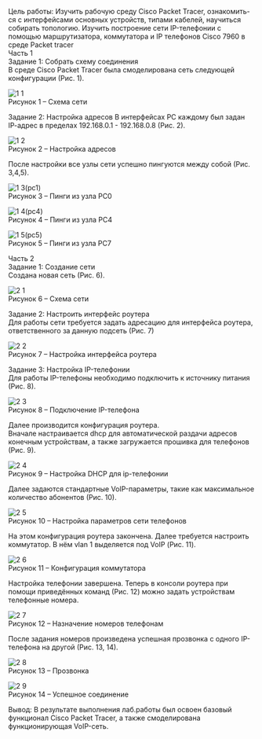Цель работы:
Изучить рабочую среду Cisco Packet Tracer, ознакомить- ся с интерфейсами основных устройств, типами кабелей, научиться собирать топологию. Изучить построение сети IP-телефонии с помощью маршрутизатора, коммутатора и IP телефонов Cisco 7960 в среде Packet tracer  
Часть 1  
Задание 1: Собрать схему соединения  
В среде Cisco Packet Tracer была смоделирована сеть следующей конфигурации (Рис. 1).

![1 1](https://user-images.githubusercontent.com/59313334/221855908-815d870b-6914-4020-adbd-065ba4bad2c8.png)  
Рисунок 1 – Схема сети  

Задание 2: Настройка адресов
В интерфейсах PC каждому был задан IP-aдрес в пределах 192.168.0.1 - 192.168.0.8 (Рис. 2).

![1 2](https://user-images.githubusercontent.com/59313334/221855971-f00ae491-d93e-4ba3-a3be-12b874eeecca.png)  
Рисунок 2 – Настройка адресов  

После настройки все узлы сети успешно пингуются между собой (Рис. 3,4,5).

![1 3(pc1)](https://user-images.githubusercontent.com/59313334/221856004-32854fd6-1411-474e-a1ff-05100c427451.png)  
Рисунок 3 – Пинги из узла PC0  

![1 4(pc4)](https://user-images.githubusercontent.com/59313334/221856041-7a50af57-a94f-48c0-9687-5ba182ec2c8a.png)  
Рисунок 4 – Пинги из узла PC4  

![1 5(pc5)](https://user-images.githubusercontent.com/59313334/221856067-281b92d6-3944-4954-9730-f9e31f2c928e.png)  
Рисунок 5 – Пинги из узла PC7  

Часть 2  
Задание 1: Создание сети  
	Создана новая сеть (Рис. 6).  

![2 1](https://user-images.githubusercontent.com/59313334/221856104-a35d5b87-b453-4865-b617-ff9071b0e734.png)  
Рисунок 6 – Схема сети  

Задание 2: Настроить интерфейс роутера  
Для работы сети требуется задать адресацию для интерфейса роутера, ответственного за данную подсеть (Рис. 7)

![2 2](https://user-images.githubusercontent.com/59313334/221856197-ede7d54c-008d-477a-a06e-03758243412e.png)  
Рисунок 7 – Настройка интерфейса роутера  

Задание 3: Настройка IP-телефонии  
Для работы IP-телефоны необходимо подключить к источнику питания (Рис. 8).
  
![2 3](https://user-images.githubusercontent.com/59313334/221856256-c23e1736-9ce2-4828-9b4e-cff37e33b4ba.png)  
Рисунок 8 – Подключение IP-телефона  

Далее производится конфигурация роутера.  
Вначале настраивается dhcp для автоматической раздачи адресов конечным устройствам, а также загружается прошивка для телефонов (Рис. 9).

![2 4](https://user-images.githubusercontent.com/59313334/221856334-f022401a-63c8-4a17-bde4-f5f6cf464b00.png)  
Рисунок 9 – Настройка DHCP для ip-телефонии  

Далее задаются стандартные VoIP-параметры, такие как максимальное количество абонентов (Рис. 10).

![2 5](https://user-images.githubusercontent.com/59313334/221856371-4c22b240-5783-484b-a31c-19d93e5f7cfd.png)  
Рисунок 10 – Настройка параметров сети телефонов  

На этом конфигурация роутера закончена. Далее требуется настроить коммутатор. В нём vlan 1 выделяется под VoIP (Рис. 11).

![2 6](https://user-images.githubusercontent.com/59313334/221856400-304b5144-82dd-43ad-a544-83cfcfff3033.png)  
Рисунок 11 – Конфигурация коммутатора  

Настройка телефонии завершена. Теперь в консоли роутера при помощи приведённых команд (Рис. 12) можно задать устройствам телефонные номера.

![2 7](https://user-images.githubusercontent.com/59313334/221856426-8549d396-dc96-499b-8db9-6616bc1de3d6.png)  
Рисунок 12 – Назначение номеров телефонам	  

После задания номеров произведена успешная прозвонка с одного IP-телефона на другой (Рис. 13, 14).
	
![2 8](https://user-images.githubusercontent.com/59313334/221856448-5fbfa571-37c2-4c4c-9f43-fb88e733deea.png)  
Рисунок 13 – Прозвонка  

![2 9](https://user-images.githubusercontent.com/59313334/221856493-f25e7c76-4017-4f58-b261-5291c7d83886.png)  
Рисунок 14 – Успешное соединение  

Вывод:
	В результате выполнения лаб.работы был освоен базовый функционал Cisco Packet Tracer, а также смоделирована функционирующая VoIP-сеть.
